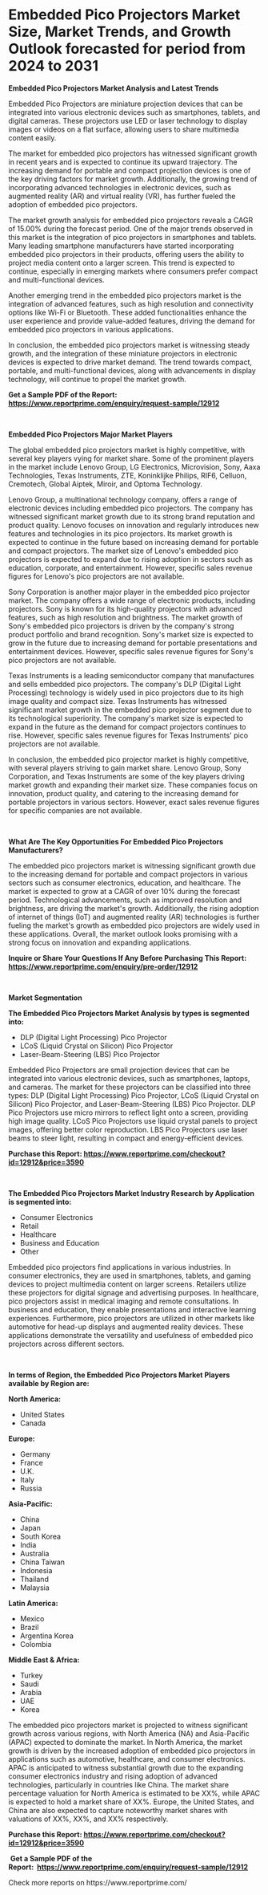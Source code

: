 <p><h1>Embedded Pico Projectors Market Size, Market Trends, and Growth Outlook forecasted for period from 2024 to 2031</h1></p><p><strong>Embedded Pico Projectors Market Analysis and Latest Trends</strong></p>
<p><p>Embedded Pico Projectors are miniature projection devices that can be integrated into various electronic devices such as smartphones, tablets, and digital cameras. These projectors use LED or laser technology to display images or videos on a flat surface, allowing users to share multimedia content easily.</p><p>The market for embedded pico projectors has witnessed significant growth in recent years and is expected to continue its upward trajectory. The increasing demand for portable and compact projection devices is one of the key driving factors for market growth. Additionally, the growing trend of incorporating advanced technologies in electronic devices, such as augmented reality (AR) and virtual reality (VR), has further fueled the adoption of embedded pico projectors.</p><p>The market growth analysis for embedded pico projectors reveals a CAGR of 15.00% during the forecast period. One of the major trends observed in this market is the integration of pico projectors in smartphones and tablets. Many leading smartphone manufacturers have started incorporating embedded pico projectors in their products, offering users the ability to project media content onto a larger screen. This trend is expected to continue, especially in emerging markets where consumers prefer compact and multi-functional devices.</p><p>Another emerging trend in the embedded pico projectors market is the integration of advanced features, such as high resolution and connectivity options like Wi-Fi or Bluetooth. These added functionalities enhance the user experience and provide value-added features, driving the demand for embedded pico projectors in various applications.</p><p>In conclusion, the embedded pico projectors market is witnessing steady growth, and the integration of these miniature projectors in electronic devices is expected to drive market demand. The trend towards compact, portable, and multi-functional devices, along with advancements in display technology, will continue to propel the market growth.</p></p>
<p><strong>Get a Sample PDF of the Report:&nbsp; <a href="https://www.reportprime.com/enquiry/request-sample/12912">https://www.reportprime.com/enquiry/request-sample/12912</a></strong></p>
<p>&nbsp;</p>
<p><strong>Embedded Pico Projectors Major Market Players</strong></p>
<p><p>The global embedded pico projectors market is highly competitive, with several key players vying for market share. Some of the prominent players in the market include Lenovo Group, LG Electronics, Microvision, Sony, Aaxa Technologies, Texas Instruments, ZTE, Koninklijke Philips, RIF6, Celluon, Cremotech, Global Aiptek, Miroir, and Optoma Technology.</p><p>Lenovo Group, a multinational technology company, offers a range of electronic devices including embedded pico projectors. The company has witnessed significant market growth due to its strong brand reputation and product quality. Lenovo focuses on innovation and regularly introduces new features and technologies in its pico projectors. Its market growth is expected to continue in the future based on increasing demand for portable and compact projectors. The market size of Lenovo's embedded pico projectors is expected to expand due to rising adoption in sectors such as education, corporate, and entertainment. However, specific sales revenue figures for Lenovo's pico projectors are not available.</p><p>Sony Corporation is another major player in the embedded pico projector market. The company offers a wide range of electronic products, including projectors. Sony is known for its high-quality projectors with advanced features, such as high resolution and brightness. The market growth of Sony's embedded pico projectors is driven by the company's strong product portfolio and brand recognition. Sony's market size is expected to grow in the future due to increasing demand for portable presentations and entertainment devices. However, specific sales revenue figures for Sony's pico projectors are not available.</p><p>Texas Instruments is a leading semiconductor company that manufactures and sells embedded pico projectors. The company's DLP (Digital Light Processing) technology is widely used in pico projectors due to its high image quality and compact size. Texas Instruments has witnessed significant market growth in the embedded pico projector segment due to its technological superiority. The company's market size is expected to expand in the future as the demand for compact projectors continues to rise. However, specific sales revenue figures for Texas Instruments' pico projectors are not available.</p><p>In conclusion, the embedded pico projector market is highly competitive, with several players striving to gain market share. Lenovo Group, Sony Corporation, and Texas Instruments are some of the key players driving market growth and expanding their market size. These companies focus on innovation, product quality, and catering to the increasing demand for portable projectors in various sectors. However, exact sales revenue figures for specific companies are not available.</p></p>
<p>&nbsp;</p>
<p><strong>What Are The Key Opportunities For Embedded Pico Projectors Manufacturers?</strong></p>
<p><p>The embedded pico projectors market is witnessing significant growth due to the increasing demand for portable and compact projectors in various sectors such as consumer electronics, education, and healthcare. The market is expected to grow at a CAGR of over 10% during the forecast period. Technological advancements, such as improved resolution and brightness, are driving the market's growth. Additionally, the rising adoption of internet of things (IoT) and augmented reality (AR) technologies is further fueling the market's growth as embedded pico projectors are widely used in these applications. Overall, the market outlook looks promising with a strong focus on innovation and expanding applications.</p></p>
<p><strong>Inquire or Share Your Questions If Any Before Purchasing This Report: <a href="https://www.reportprime.com/enquiry/pre-order/12912">https://www.reportprime.com/enquiry/pre-order/12912</a></strong></p>
<p>&nbsp;</p>
<p><strong>Market Segmentation</strong></p>
<p><strong>The Embedded Pico Projectors Market Analysis by types is segmented into:</strong></p>
<p><ul><li>DLP (Digital Light Processing) Pico Projector</li><li>LCoS (Liquid Crystal on Silicon) Pico Projector</li><li>Laser-Beam-Steering (LBS) Pico Projector</li></ul></p>
<p><p>Embedded Pico Projectors are small projection devices that can be integrated into various electronic devices, such as smartphones, laptops, and cameras. The market for these projectors can be classified into three types: DLP (Digital Light Processing) Pico Projector, LCoS (Liquid Crystal on Silicon) Pico Projector, and Laser-Beam-Steering (LBS) Pico Projector. DLP Pico Projectors use micro mirrors to reflect light onto a screen, providing high image quality. LCoS Pico Projectors use liquid crystal panels to project images, offering better color reproduction. LBS Pico Projectors use laser beams to steer light, resulting in compact and energy-efficient devices.</p></p>
<p><strong>Purchase this Report:&nbsp;<a href="https://www.reportprime.com/checkout?id=12912&price=3590">https://www.reportprime.com/checkout?id=12912&price=3590</a></strong></p>
<p>&nbsp;</p>
<p><strong>The Embedded Pico Projectors Market Industry Research by Application is segmented into:</strong></p>
<p><ul><li>Consumer Electronics</li><li>Retail</li><li>Healthcare</li><li>Business and Education</li><li>Other</li></ul></p>
<p><p>Embedded pico projectors find applications in various industries. In consumer electronics, they are used in smartphones, tablets, and gaming devices to project multimedia content on larger screens. Retailers utilize these projectors for digital signage and advertising purposes. In healthcare, pico projectors assist in medical imaging and remote consultations. In business and education, they enable presentations and interactive learning experiences. Furthermore, pico projectors are utilized in other markets like automotive for head-up displays and augmented reality devices. These applications demonstrate the versatility and usefulness of embedded pico projectors across different sectors.</p></p>
<p>&nbsp;</p>
<p><strong>In terms of Region, the Embedded Pico Projectors Market Players available by Region are:</strong></p>
<p>
    <p> <strong> North America: </strong>
        <ul>
            <li>United States</li>
            <li>Canada</li>
        </ul>
        </p> 
    <p> <strong> Europe: </strong>
        <ul>
            <li>Germany</li>
            <li>France</li>
            <li>U.K.</li>
            <li>Italy</li>
            <li>Russia</li>
        </ul>
        </p> 
    <p> <strong> Asia-Pacific: </strong>
        <ul>
            <li>China</li>
            <li>Japan</li>
            <li>South Korea</li>
            <li>India</li>
            <li>Australia</li>
            <li>China Taiwan</li>
            <li>Indonesia</li>
            <li>Thailand</li>
            <li>Malaysia</li>
        </ul>
        </p> 
    <p> <strong> Latin America: </strong>
        <ul>
            <li>Mexico</li>
            <li>Brazil</li>
            <li>Argentina Korea</li>
            <li>Colombia</li>
        </ul>
        </p> 
    <p> <strong> Middle East & Africa: </strong>
        <ul>
            <li>Turkey</li>
            <li>Saudi</li>
            <li>Arabia</li>
            <li>UAE</li>
            <li>Korea</li>
        </ul>
    </p>
    </p>
<p><p>The embedded pico projectors market is projected to witness significant growth across various regions, with North America (NA) and Asia-Pacific (APAC) expected to dominate the market. In North America, the market growth is driven by the increased adoption of embedded pico projectors in applications such as automotive, healthcare, and consumer electronics. APAC is anticipated to witness substantial growth due to the expanding consumer electronics industry and rising adoption of advanced technologies, particularly in countries like China. The market share percentage valuation for North America is estimated to be XX%, while APAC is expected to hold a market share of XX%. Europe, the United States, and China are also expected to capture noteworthy market shares with valuations of XX%, XX%, and XX% respectively.</p></p>
<p><strong>Purchase this Report: <a href="https://www.reportprime.com/checkout?id=12912&price=3590">https://www.reportprime.com/checkout?id=12912&price=3590</a></strong></p>
<p>&nbsp;<strong>Get a Sample PDF of the Report:&nbsp;&nbsp;<a href="https://www.reportprime.com/enquiry/request-sample/12912">https://www.reportprime.com/enquiry/request-sample/12912</a></strong></p>
<p><strong></strong></p>
<p>Check more reports on https://www.reportprime.com/</p>